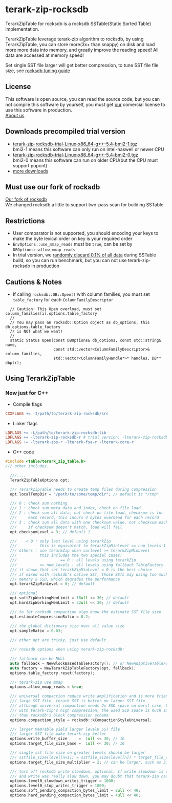 # terark-zip-rocksdb
TerarkZipTable for rocksdb is a rocksdb SSTable(Static Sorted Table) implementation.

TerarkZipTable leverage terark-zip algorithm to rocksdb, by using TerarkZipTable,
you can store more(3x+ than snappy) on disk and load more more data into memory,
and greatly improve the reading speed! All data are accessed at memory speed!

Set single SST file larger will get better compression, to tune SST file file size,
see [rocksdb tuning guide](https://github.com/facebook/rocksdb/wiki/RocksDB-Tuning-Guide)

## License
This software is open source, you can read the source code,
but you can not compile this software by yourself,
you must get [our](http://terark.com) comercial license to use this software in production.
<BR>[About us](http://terark.com)

## Downloads precompiled trial version
- [terark-zip-rocksdb-trial-Linux-x86\_64-g++-5.4-bmi2-1.tgz](http://nark.cc/download/terark-zip-rocksdb-trial-Linux-x86_64-g++-5.4-bmi2-1.tgz)
  <BR>bmi2-1 means this software can only run on intel-haswell or newer CPU
- [terark-zip-rocksdb-trial-Linux-x86\_64-g++-5.4-bmi2-0.tgz](http://nark.cc/download/terark-zip-rocksdb-trial-Linux-x86_64-g++-5.4-bmi2-0.tgz)
  <BR>bmi2-0 means this software can run on older CPU(but the CPU must support popcnt)
- [more downloads](http://nark.cc/download)

## Must use our fork of rocksdb
[Our fork of rocksdb](https://github.com/rockeet/rocksdb)
<BR>We changed rocksdb a little to support two-pass scan for building SSTable.

## Restrictions

- User comparator is not supported, you should encoding your keys to make the
  byte lexical order on key is your required order
- `EnvOptions::use_mmap_reads` must be `true`, can be set by `DBOptions::allow_mmap_reads`
- In trial version, we [randomly discard 0.1% of all data](https://github.com/Terark/terark-zip-rocksdb/blob/master/src/table/terark_zip_table.cc#L1002) during SSTable build, so you
  can run benchmark, but you can not use terark-zip-rocksdb in production

## Cautions & Notes
- If calling `rocksdb::DB::Open()` with column families, you must set `table_factory` for each `ColumnFamilyDescriptor`
```
  // Caution: This Open overload, must set column_families[i].options.table_factory
  //
  // You may pass an rocksdb::Option object as db_options, this db_options.table_factory
  // is NOT what we want!
  //
  static Status Open(const DBOptions& db_options, const std::string& name,
                     const std::vector<ColumnFamilyDescriptor>& column_families,
                     std::vector<ColumnFamilyHandle*>* handles, DB** dbptr);
```

## Using TerarkZipTable

### Now just for C++

- Compile flags
```makefile
CXXFLAGS += -I/path/to/terark-zip-rocksdb/src
```
- Linker flags
```makefile
LDFLAGS += -L/path/to/terark-zip-rocksdb-lib
LDFLAGS += -lterark-zip-rocksdb-r # trial version: -lterark-zip-rocksdb-trial-r
LDFLAGS += -lterark-zbs-r -lterark-fsa-r -lterark-core-r
```

- C++ code

```c++
#include <table/terark_zip_table.h>
/// other includes...

  ///....
  TerarkZipTableOptions opt;

  /// TerarkZipTable needs to create temp files during compression
  opt.localTempDir = "/path/to/some/temp/dir"; // default is "/tmp"

  /// 0 : check sum nothing
  /// 1 : check sum meta data and index, check on file load
  /// 2 : check sum all data, not check on file load, checksum is for
  ///     each record, this incurs 4 bytes overhead for each record
  /// 3 : check sum all data with one checksum value, not checksum each record,
  ///     if checksum doesn't match, load will fail
  opt.checksumLevel = 3; // default 1

  ///    < 0 : only last level using terarkZip
  ///          this is equivalent to terarkZipMinLevel == num_levels-1
  /// others : use terarkZip when curlevel >= terarkZipMinLevel
  ///          this includes the two special cases:
  ///                   == 0 : all levels using terarkZip
  ///          >= num_levels : all levels using fallback TableFactory
  /// it shown that set terarkZipMinLevel = 0 is the best choice
  /// if mixed with rocksdb's native SST, those SSTs may using too much
  /// memory & SSD, which degrades the performance
  opt.terarkZipMinLevel = 0; // default

  /// optional
  opt.softZipWorkingMemLimit = 16ull << 30; // default
  opt.hardZipWorkingMemLimit = 32ull << 30; // default

  /// to let rocksdb compaction algo know the estimate SST file size
  opt.estimateCompressionRatio = 0.2;

  /// the global dictionary size over all value size
  opt.sampleRatio = 0.03;
 
  /// other opt are tricky, just use default

  /// rocksdb options when using terark-zip-rocksdb:

  /// fallback can be NULL
  auto fallback = NewBlockBasedTableFactory(); // or NewAdaptiveTableFactory();
  auto factory = NewTerarkZipTableFactory(opt, fallback);
  options.table_factory.reset(factory);

  /// terark-zip use mmap
  options.allow_mmap_reads = true;

  /// universal compaction reduce write amplification and is more friendly for
  /// large SST file, terark SST is better on larger SST file.
  /// although universal compaction needs 2x SSD space on worst case, but
  /// with terark-zip's high compression, the used SSD space is much smaller
  /// than rocksdb's block compression schema
  options.compaction_style = rocksdb::kCompactionStyleUniversal;

  /// larger MemTable yield larger level0 SST file
  /// larger SST file make terark-zip better
  options.write_buffer_size     =  1ull << 30; // 1G
  options.target_file_size_base =  1ull << 30; // 1G

  /// single sst file size on greater levels should be larger
  /// sstfile_size(level[n+1]) = sstfile_size(level[n]) * target_file_size_multiplier
  options.target_file_size_multiplier = 2; // can be larger, such as 3,5,10

  /// turn off rocksdb write slowdown, optional. If write slowdown is enabled
  /// and write was really slow down, you may doubt that terark-zip caused it
  options.level0_slowdown_writes_trigger = 1000;
  options.level0_stop_writes_trigger = 1000;
  options.soft_pending_compaction_bytes_limit = 2ull << 40;
  options.hard_pending_compaction_bytes_limit = 4ull << 40;
```

